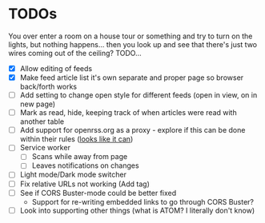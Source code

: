 # TODOs
You over enter a room on a house tour or something and try to turn on the lights, but nothing happens... then you look up and see that there's just two wires coming out of the ceiling? TODO...

- [x] Allow editing of feeds
- [x] Make feed article list it's own separate and proper page so browser back/forth works
- [ ] Add setting to change open style for different feeds (open in view, on in new page)
- [ ] Mark as read, hide, keeping track of when articles were read with another table
- [ ] Add support for openrss.org as a proxy - explore if this can be done within their rules ([looks like it can](https://openrss.org/guides/using-a-self-hosted-reader-with-open-rss-feeds))
- [ ] Service worker
    - [ ] Scans while away from page
    - [ ] Leaves notifications on changes
- [ ] Light mode/Dark mode switcher
- [ ] Fix relative URLs not working (Add <base/> tag)
- [ ] See if CORS Buster-mode could be better fixed
    - Support for re-writing embedded links to go through CORS Buster?
- [ ] Look into supporting other things (what is ATOM? I literally don't know)
